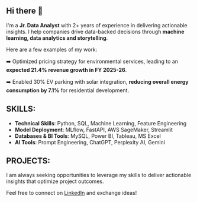 ## Hi there 👋

I'm a **Jr. Data Analyst** with 2+ years of experience in delivering actionable insights. I help companies drive data-backed decisions through **machine learning, data analytics and storytelling**.

Here are a few examples of my work:

➡️ Optimized pricing strategy for environmental services, leading to an **expected 21.4% revenue growth in FY 2025-26**.

➡️ Enabled 30% EV parking with solar integration, **reducing overall energy consumption by 7.1%** for residential development.

## SKILLS:

- **Technical Skills**: Python, SQL, Machine Learning, Feature Engineering
- **Model Deployment**: MLflow, FastAPI, AWS SageMaker, Streamlit
- **Databases & BI Tools**: MySQL, Power BI, Tableau, MS Excel
- **AI Tools**: Prompt Engineering, ChatGPT, Perplexity AI, Gemini 

## PROJECTS:



I am always seeking opportunities to leverage my skills to deliver actionable insights that optimize project outcomes.

Feel free to connect on [LinkedIn](https://www.linkedin.com/in/gaurav-patil-in/) and exchange ideas!

